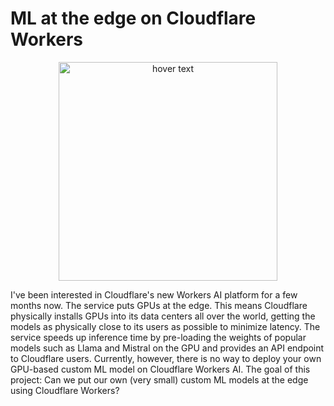 # ML at the edge on Cloudflare Workers

<p align="center">
  <img src="https://i.imgur.com/qzszKIP.jpeg" width="350" title="hover text">
</p>


I've been interested in Cloudflare's new Workers AI platform for a few months now. The service puts GPUs at the edge. This means Cloudflare physically installs GPUs into its data centers all over the world, getting the models as physically close to its users as possible to minimize latency. The service speeds up inference time by pre-loading the weights of popular models such as Llama and Mistral on the GPU and provides an API endpoint to Cloudflare users. Currently, however, there is no way to deploy your own GPU-based custom ML model on Cloudflare Workers AI. The goal of this project: Can we put our own (very small) custom ML models at the edge using Cloudflare Workers?
